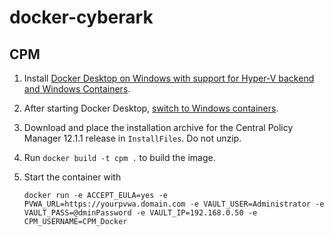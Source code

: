 # docker-cyberark

## CPM

1. Install [Docker Desktop on Windows with support for Hyper-V backend and Windows Containers](https://docs.docker.com/desktop/install/windows-install/#hyper-v-backend-and-windows-containers).
1. After starting Docker Desktop, [switch to Windows containers](https://docs.docker.com/desktop/faqs/windowsfaqs/#how-do-i-switch-between-windows-and-linux-containers).
1. Download and place the installation archive for the Central Policy Manager 12.1.1 release in `InstallFiles`. Do not unzip.
1. Run `docker build -t cpm .` to build the image.
1. Start the container with

   ```docker
   docker run -e ACCEPT_EULA=yes -e PVWA_URL=https://yourpvwa.domain.com -e VAULT_USER=Administrator -e VAULT_PASS=@dminPassword -e VAULT_IP=192.168.0.50 -e CPM_USERNAME=CPM_Docker
   ```
